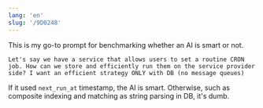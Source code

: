 ```yaml
---
lang: 'en'
slug: '/9D0248'
---
```


This is my go-to prompt for benchmarking whether an AI is smart or not.

```
Let's say we have a service that allows users to set a routine CRON job. How can we store and efficiently run them on the service provider side? I want an efficient strategy ONLY with DB (no message queues)
```

If it used `next_run_at` timestamp, the AI is smart. Otherwise, such as composite indexing and matching as string parsing in DB, it's dumb.
